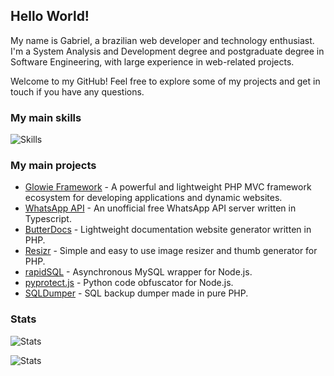 ## Hello World!

My name is Gabriel, a brazilian web developer and technology enthusiast. I'm a System Analysis and Development degree and postgraduate degree in Software Engineering, with large experience in web-related projects.

Welcome to my GitHub! Feel free to explore some of my projects and get in touch if you have any questions.

### My main skills

![Skills](https://skillicons.dev/icons?i=php,laravel,javascript,react,angular,mysql,aws&theme=dark)

### My main projects
- [Glowie Framework](https://github.com/glowieframework) - A powerful and lightweight PHP MVC framework ecosystem for developing applications and dynamic websites.
- [WhatsApp API](https://github.com/eugabrielsilva/whatsapp-api) - An unofficial free WhatsApp API server written in Typescript.
- [ButterDocs](https://github.com/eugabrielsilva/butterdocs) - Lightweight documentation website generator written in PHP.
- [Resizr](https://github.com/eugabrielsilva/resizr) - Simple and easy to use image resizer and thumb generator for PHP.
- [rapidSQL](https://github.com/eugabrielsilva/rapidSQL) - Asynchronous MySQL wrapper for Node.js.
- [pyprotect.js](https://github.com/eugabrielsilva/pyprotect.js) - Python code obfuscator for Node.js.
- [SQLDumper](https://github.com/eugabrielsilva/sql-dumper) - SQL backup dumper made in pure PHP.

### Stats
![Stats](https://github-readme-stats-omega-murex-78.vercel.app/api?username=eugabrielsilva&count_private=true&show_icons=true&theme=dracula&rank_icon=github&include_all_commits=true&custom_title=My+Stats)

![Stats](https://github-readme-stats-omega-murex-78.vercel.app/api/top-langs/?username=eugabrielsilva&layout=donut&theme=dracula)
